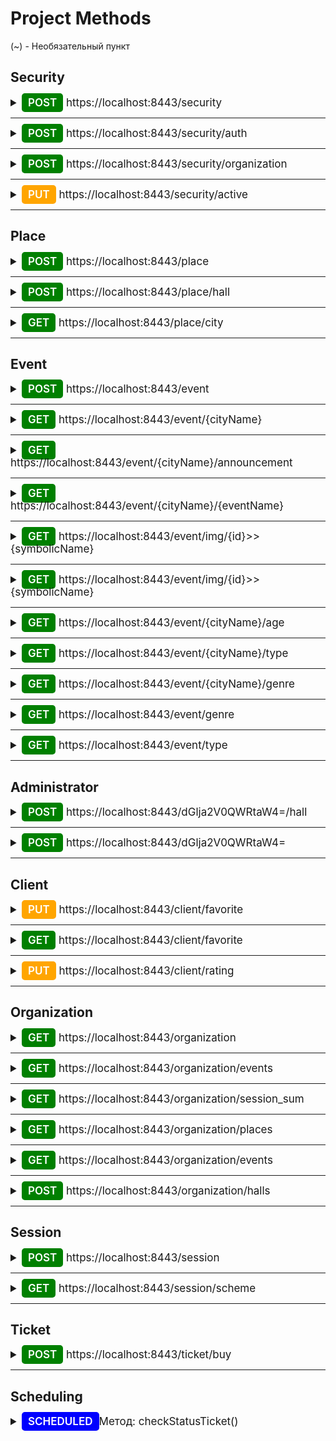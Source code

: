 # Project Methods

(~) - Необязательный пункт

## Security

<details>
<summary style="font-size: 17px">
<span  style="font-weight: 600; background-color: green; color: white; padding: 5px 10px; border-radius: 5px">POST</span> https://localhost:8443/security
</summary>
<p>Description: Регистрация обычного пользователя</p>

---
RequestBody
```
{
    "email": String,
    "password": String,
    "full_name": String,
    "phone_number": String,
    "birthday": Date
}
```
ResponseBody
```
{
    "message": String
}
```
</details>

---
<details>
<summary style="font-size: 17px">
<span  style="font-weight: 600; background-color: green; color: white; padding: 5px 10px; border-radius: 5px">POST</span> https://localhost:8443/security/auth
</summary>
<p>Description: Аутентификация пользователя</p>

---
RequestBody
```
{
    "email": String,
    "password": String,
    "role": String
}
```
ResponseBody
```
{
    "message": String
}
```
</details>

---
<details>
<summary style="font-size: 17px">
<span  style="font-weight: 600; background-color: green; color: white; padding: 5px 10px; border-radius: 5px">POST</span> https://localhost:8443/security/organization
</summary>
<p>Description: Регистрация организации</p>

---
RequestBody
```
{
    "email": String,
    "password": String,
    "contact_phone": String,
    "full_name_organization": String,
    "full_name_signatory": String,
    "inn": String (max size 10),
    "kbk": String (max size 20),
    "kpp": String (max size 9),
    "ogrn": String (max size 13),
    "oktmo": String (max size 11),
    "legal_address": String,
    "name_payer": String,
    "position_signatory": String,
    "postal_address": String (max size 6)
}
```
ResponseBody
```
{
    "message": String
}
```
</details>

---
<details>
<summary style="font-size: 17px">
<span  style="font-weight: 600; background-color: orange; color: white; padding: 5px 10px; border-radius: 5px">PUT</span> https://localhost:8443/security/active
</summary>
<p>Description: Активация пользователя</p>

---
RequestBody
```
{
    "email": String,
    "code": String
}
```
ResponseBody
```
{
    "message": String
}
```
</details>

---
## Place

<details>
<summary style="font-size: 17px">
<span  style="font-weight: 600; background-color: green; color: white; padding: 5px 10px; border-radius: 5px">POST</span> https://localhost:8443/place
</summary>
<p>Description: Создания площадки и добавления её к организации</p>
<p>Authorization - TRUE</p>

---
RequestBody
```
{
    "address": String,
    "place_name": String,
    "city": String
}
```
ResponseBody
```
{
    "message": String
}
```
</details>

---
<details>
<summary style="font-size: 17px">
<span  style="font-weight: 600; background-color: green; color: white; padding: 5px 10px; border-radius: 5px">POST</span> https://localhost:8443/place/hall
</summary>
<p>Description: Позволяет создать зал площадки организации</p>
<p>Authorization - TRUE</p>

---
RequestBody
```
{
     "hall_number": Integer,
     "hall_name": String,
     "number_of_seats": Integer,
     "info": String,
     "seat_group_info": [String],
     "place_id": Long
}
```
ResponseBody
```
{
    "message": String
}
```
</details>

---
<details>
<summary style="font-size: 17px">
<span  style="font-weight: 600; background-color: green; color: white; padding: 5px 10px; border-radius: 5px">GET</span> https://localhost:8443/place/city
</summary>
<p>Description: Вывод всех городов</p>
<p>Authorization - TRUE</p>

---
RequestBody
```
{

}
```
ResponseBody
```
{
    "cityResponses": 
    [
    {
    "Id": Long,
    "name_rus": String,
    "name_eng": String
    }, ...
    ]
}
```
</details>

---
## Event

<details>
<summary style="font-size: 17px">
<span  style="font-weight: 600; background-color: green; color: white; padding: 5px 10px; border-radius: 5px">POST</span> https://localhost:8443/event
</summary>
<p>Description: Создание мероприятия и добавления его к организации</p>
<p>Authorization - TRUE</p>

---
RequestPart - File

---
RequestPart - String
```
{
    "event_basic": {
        "name": String,
        "name_rus": String,
        "organizaer": String,
        "age_rating": String,
        "type_event": String,
        "pushkin": Boolean,
        "eventIdCulture": Long, (~)
        "show_in_poster": Boolean,
        "genres": [String]
    },
    "event_additional": {
        "author": String,
        "director": String,
        "writer_or_artist": String,
        "actors": [String],
        "tags": [String]
    },
    "event_wev_widget": {
        "description": String,
        "link": "https://afisha.yandex.ru/" + String,
        "signature": String,
    },
    "duration": String
}
```
ResponseBody
```
{
    "message": String
}
```
</details>

---
<details>
<summary style="font-size: 17px">
<span  style="font-weight: 600; background-color: green; color: white; padding: 5px 10px; border-radius: 5px">GET</span> https://localhost:8443/event/{cityName}
</summary>
<p>Description: Вывод 10 мероприятий по городу</p>
<p>Authorization - TRUE</p>

---
RequestBody
```
{
    "cityName": String,
    "offset": Integer,
    "date": Date
}
```
ResponseBody
```
{
    "public_events":
    [
    {
        "id": Long,
        "name_rus": String,
        "symbolic_name": String,
        "age_rating": Integer,
        "genres": [String],
        "img": String,
        "type_event": String,
        "favorite": Boolean,
        "description": String
    }, ...
    ]
}
```
</details>

---
<details>
<summary style="font-size: 17px">
<span  style="font-weight: 600; background-color: green; color: white; padding: 5px 10px; border-radius: 5px">GET</span> https://localhost:8443/event/{cityName}/announcement
</summary>
<p>Description: Вывод 10 мероприятий по городу и будущим сеансам, которых не было</p>
<p>Authorization - TRUE</p>

---
RequestBody
```
{
    "cityName": String,
    "offset": Integer,
    "date": Date
}
```
ResponseBody
```
{
    "public_events":
    [
    {
        "id": Long,
        "name_rus": String,
        "symbolic_name": String,
        "age_rating": Integer,
        "genres": [String],
        "img": String,
        "type_event": String,
        "favorite": Boolean,
        "description": String
    }, ...
    ]
}
```
</details>

---
<details>
<summary style="font-size: 17px">
<span  style="font-weight: 600; background-color: green; color: white; padding: 5px 10px; border-radius: 5px">GET</span> https://localhost:8443/event/{cityName}/{eventName}
</summary>
<p>Description: Вывод полной информации о мероприятии по id и символьному названию</p>
<p>Authorization - TRUE</p>

---
RequestBody
```
{
    "cityName": String,
    "eventName": String,
    "date": Date
}
```
ResponseBody
```
{
    "public_events":
    {
        "id": Long,
        "name_rus": String,
        "symbolicName": String,
        "description": String,
        "duration": String,
        "rating": Double,
        "age_rating": Integer,
        "genres": [String],
        "pushkin": Boolean,
        "img": String,
        "type_event": String,
        "writer_or_artist": String,
        "actors": [String],
        "tags": [String],
        "favorite": Boolean,
        "sessions_info":
        {
            "place_name": String,
            "address": String,
            "sessions":
            {
            "id": Long,
            "price": Double,
            "start_time": LocalDateTime,
            "message_status": Boolean
            }
        }
    }
}
```
</details>

---
<details>
<summary style="font-size: 17px">
<span  style="font-weight: 600; background-color: green; color: white; padding: 5px 10px; border-radius: 5px">GET</span> https://localhost:8443/event/img/{id}>>{symbolicName}
</summary>
<p>Description: Вывод изображения мероприятия</p>
<p>Authorization - TRUE</p>

---
RequestBody
```
{
    "id": String,
    "symbolicName": String
}
```
ResponseBody
```
{
    "img": String
}
```
</details>

---
<details>
<summary style="font-size: 17px">
<span  style="font-weight: 600; background-color: green; color: white; padding: 5px 10px; border-radius: 5px">GET</span> https://localhost:8443/event/img/{id}>>{symbolicName}
</summary>
<p>Description: Вывод изображения мероприятия</p>
<p>Authorization - TRUE</p>

---
RequestBody
```
{
    "id": String,
    "symbolicName": String
}
```
ResponseBody
```
{
    "img": String
}
```
</details>

---
<details>
<summary style="font-size: 17px">
<span  style="font-weight: 600; background-color: green; color: white; padding: 5px 10px; border-radius: 5px">GET</span> https://localhost:8443/event/{cityName}/age
</summary>
<p>Description: Вывод мероприятий по указанному возрасту</p>
<p>Authorization - TRUE</p>

---
RequestBody
```
{
    "cityName": String,
    "age": int,
    "offset": Integer,
    "date": Date
}
```
ResponseBody
```
{
     "public_events":
    [
    {
        "id": Long,
        "name_rus": String,
        "symbolic_name": String,
        "age_rating": Integer,
        "genres": [String],
        "img": String,
        "type_event": String,
        "favorite": Boolean,
        "description": String
    }, ...
    ]
}
```
</details>

---
<details>
<summary style="font-size: 17px">
<span  style="font-weight: 600; background-color: green; color: white; padding: 5px 10px; border-radius: 5px">GET</span> https://localhost:8443/event/{cityName}/type
</summary>
<p>Description: Вывод мероприятий по типу</p>
<p>Authorization - TRUE</p>

---
RequestBody
```
{
    "cityName": String,
    "type": String,
    "offset": Integer,
    "date": Date
}
```
ResponseBody
```
{
     "public_events":
    [
    {
        "id": Long,
        "name_rus": String,
        "symbolic_name": String,
        "age_rating": Integer,
        "genres": [String],
        "img": String,
        "type_event": String,
        "favorite": Boolean,
        "description": String
    }, ...
    ]
}
```
</details>

---
<details>
<summary style="font-size: 17px">
<span  style="font-weight: 600; background-color: green; color: white; padding: 5px 10px; border-radius: 5px">GET</span> https://localhost:8443/event/{cityName}/genre
</summary>
<p>Description: Вывод мероприятий по указанным жанрам</p>
<p>Authorization - TRUE</p>

---
RequestBody
```
{
    "cityName": String,
    "genre": String,
    "offset": Integer,
    "date": Date
}
```
ResponseBody
```
{
     "public_events":
    [
    {
        "id": Long,
        "name_rus": String,
        "symbolic_name": String,
        "age_rating": Integer,
        "genres": [String],
        "img": String,
        "type_event": String,
        "favorite": Boolean,
        "description": String
    }, ...
    ]
}
```
</details>

---
<details>
<summary style="font-size: 17px">
<span  style="font-weight: 600; background-color: green; color: white; padding: 5px 10px; border-radius: 5px">GET</span> https://localhost:8443/event/genre
</summary>
<p>Description: Позволяет вывести все возможные жанры</p>
<p>Authorization - TRUE</p>

---
RequestBody
```
{

}
```
ResponseBody
```
{
     "genres"
    [
    {
        "id": Long,
        "genre_name": String
    }, ...
    ]
}
```
</details>

---
<details>
<summary style="font-size: 17px">
<span  style="font-weight: 600; background-color: green; color: white; padding: 5px 10px; border-radius: 5px">GET</span> https://localhost:8443/event/type
</summary>
<p>Description: Позволяет вывести все возможные типы мероприятий</p>
<p>Authorization - TRUE</p>

---
RequestBody
```
{

}
```
ResponseBody
```
{
     "types"
    [
    {
        "id": Long,
        "type_name": String
    }, ...
    ]
}
```
</details>

---
## Administrator

<details>
<summary style="font-size: 17px">
<span  style="font-weight: 600; background-color: green; color: white; padding: 5px 10px; border-radius: 5px">POST</span> https://localhost:8443/dGlja2V0QWRtaW4=/hall
</summary>
<p>Description: Сохранение схемы зала</p>
<p>Authorization - TRUE</p>

---
RequestParams
```
Long hallId,
MultipartFile file,
String scheme
```
ResponseBody
```
{
    "message": String
}
```
</details>

---
<details>
<summary style="font-size: 17px">
<span  style="font-weight: 600; background-color: green; color: white; padding: 5px 10px; border-radius: 5px">POST</span> https://localhost:8443/dGlja2V0QWRtaW4=
</summary>
<p>Description: Регистрация администратора</p>
<p>Authorization - TRUE</p>


---
RequestBody
```
{
    "email": String,
    "password": String,
    "role": String
}
```
ResponseBody
```
{
    "token": String
}
```
</details>

---
## Client

<details>
<summary style="font-size: 17px">
<span  style="font-weight: 600; background-color: orange; color: white; padding: 5px 10px; border-radius: 5px">PUT</span> https://localhost:8443/client/favorite
</summary>
<p>Description: Изменение избранного для пользователя</p>
<p>Authorization - TRUE</p>

---
RequestBody
```
{
    "id": Long
}
```
ResponseBody
```
{
    "event_id": Long,
    "favorite": Boolean
}
```
</details>

---
<details>
<summary style="font-size: 17px">
<span  style="font-weight: 600; background-color: green; color: white; padding: 5px 10px; border-radius: 5px">GET</span> https://localhost:8443/client/favorite
</summary>
<p>Description: Получение массива избранного</p>
<p>Authorization - TRUE</p>

---
RequestBody
```
{

}
```
ResponseBody
```
{
     "public_events":
    [
    {
        "id": Long,
        "name_rus": String,
        "symbolic_name": String,
        "age_rating": Integer,
        "genres": [String],
        "img": String,
        "type_event": String,
        "favorite": Boolean,
        "description": String
    }, ...
    ]
}
```
</details>

---
<details>
<summary style="font-size: 17px">
<span  style="font-weight: 600; background-color: orange; color: white; padding: 5px 10px; border-radius: 5px">PUT</span> https://localhost:8443/client/rating
</summary>
<p>Description: Позволяет оценить мероприятие пользователю</p>
<p>Authorization - TRUE</p>

---
RequestBody
```
{
    "event": String,
    "rating_client": String
}
```
ResponseBody
```
{
     "message": String
}
```
</details>

---
## Organization

<details>
<summary style="font-size: 17px">
<span  style="font-weight: 600; background-color: green; color: white; padding: 5px 10px; border-radius: 5px">GET</span> https://localhost:8443/organization
</summary>
<p>Description: Позволяет получить организацию по токену</p>
<p>Authorization - TRUE</p>

---
RequestBody
```
{

}
```
ResponseBody
```
{
    "id": Long,
    "user": 
    {
        "id": Long,
        "email": String,
        "password": String,
        "role": String,
        "status": String,
        "active_code": String,
    }
    "inn": String (max size 10),
    "kbk": String (max size 20),
    "kpp": String (max size 9),
    "ogrn": String (max size 13),
    "oktmo": String (max size 11),
    "contactPhone": String,
    "email": String,
    "fullNameOrganization": String,
    "fullNameSignatory": String,
    "legalAddress": String,
    "namePayer": String,
    "positionSignatory": String,
    "postalAddress": Integer 
}
```
</details>

---
<details>
<summary style="font-size: 17px">
<span  style="font-weight: 600; background-color: green; color: white; padding: 5px 10px; border-radius: 5px">GET</span> https://localhost:8443/organization/events
</summary>
<p>Description: Позволяет вывести мероприятии у организации и общее их количество</p>
<p>Authorization - TRUE</p>

---
RequestBody
```
{

}
```
ResponseBody
```
{
    "total": Integer,
    "events":
    {
        "id": Long,
        "name": String,
        "symbolic_name": String,
        "rating": Double,
        "duration": String,
        "pushkin": Boolean,
        "tags":
        {
            "id": Long,
            "name": String,
        },
        "genres":
        {
            "id": Long,
            "genre_name": String,
        },
        "age_rating": String,
        "total_sessions": Integer
    }
    
}
```
</details>

---
<details>
<summary style="font-size: 17px">
<span  style="font-weight: 600; background-color: green; color: white; padding: 5px 10px; border-radius: 5px">GET</span> https://localhost:8443/organization/session_sum
</summary>
<p>Description: Вывод количества сеансов на день по площадкам</p>
<p>Authorization - TRUE</p>

---
RequestBody
```
{

}
```
ResponseBody
```
{
    "placesByOrganization": 
    [
    {
        "place_name": String,
        "city_name": String,
        "place_address": String,
        "events":
        [
        {
            "event_name": String,
            "type": String,
            "sessions":
            [
            {
                "sales": Integer,
                "onSales": Integer,
                "startTime": String,
                "finishTime": String,
                "numberOfViews": Integer,
                "price": Double,
                "Boolean": Integer
            }, ...
            ]
        }, ...
        ]
    }, ...
    ]
    
}
```
</details>

---
<details>
<summary style="font-size: 17px">
<span  style="font-weight: 600; background-color: green; color: white; padding: 5px 10px; border-radius: 5px">GET</span> https://localhost:8443/organization/places
</summary>
<p>Description: Позволяет вывести площадки у организации и количество залов</p>
<p>Authorization - TRUE</p>

---
RequestBody
```
{

}
```
ResponseBody
```
{
    "total": Integer,
    "places": 
    [
    {
        "id": Long,
        "address": String,
        "city": String,
        "place_name": String,
        "total_hall": Integer
    }, ...
    ]
    
}
```
</details>

---
<details>
<summary style="font-size: 17px">
<span  style="font-weight: 600; background-color: green; color: white; padding: 5px 10px; border-radius: 5px">GET</span> https://localhost:8443/organization/events
</summary>
<p>Description: Вывод залов по площадкам организации</p>
<p>Authorization - TRUE</p>

---
RequestBody
```
{

}
```
ResponseBody
```
{
    "places": 
    [
    {
        "id": Long,
        "place_name": String,
        "address": String,
        "city": String,
        "halls":
        [
        {
            "hall_id": Long,
            "hall_number": Integer,
            "hall_name": String,
            "seats": Integer,
            "info": String,
            "status": boolean
        }, ...
        ]
    }, ...
    ]
}
```
</details>

---
<details>
<summary style="font-size: 17px">
<span  style="font-weight: 600; background-color: green; color: white; padding: 5px 10px; border-radius: 5px">POST</span> https://localhost:8443/organization/halls
</summary>
<p>Description: Добавление мероприятий для организации</p>
<p>Authorization - TRUE</p>

---
RequestParams
```
Long id
```
ResponseBody
```
{
    "message" : String
}
```
</details>

---
## Session

<details>
<summary style="font-size: 17px">
<span  style="font-weight: 600; background-color: green; color: white; padding: 5px 10px; border-radius: 5px">POST</span> https://localhost:8443/session
</summary>
<p>Description: Позволяет создать сеанс меоприятия</p>
<p>Authorization - TRUE</p>

---
RequestBody
```
{
    "start_time": String,
    "price": Double,
    "event_id": Long,
    "hall_id": Long,
    "type_of_movie": String
}
```
ResponseBody
```
{
    "message": String
}
```
</details>

---
<details>
<summary style="font-size: 17px">
<span  style="font-weight: 600; background-color: green; color: white; padding: 5px 10px; border-radius: 5px">GET</span> https://localhost:8443/session/scheme
</summary>
<p>Description: Позволяет вывести схему зала по id сеанса</p>
<p>Authorization - FALSE</p>

---
RequestParams
```
Long id
```
ResponseBody
```
{
    "scheme_floors": [
        {
            "floor_number": Integer,
            "scheme_rows": [
                {
                    "row_number": String,
                    "scheme_seats": [
                        {
                            "occupied": boolean,
                            "number": String,
                            "group": String,
                            "position": String
                        }
                    ]
                }
            ]
        }
    ],
    "file": {
        "content": String,
        "name": String
    }
}
```
</details>

---
## Ticket

<details>
<summary style="font-size: 17px">
<span  style="font-weight: 600; background-color: green; color: white; padding: 5px 10px; border-radius: 5px">POST</span> https://localhost:8443/ticket/buy
</summary>
<p>Description: Покупка билетов</p>
<p>Authorization - OPTIONAL</p>

---
RequestBody
```
{
    "email": String, // формат: example@example.com
    "full_name": String, // формат: Имя Фамилия Отчество
    "phone": String, // формат: 79876543210
    "session_id": Long,
    "seat_number": Integer,
    "row_number": Integer
}
```
ResponseBody
```
{
    "message": String,
    "url": String
}
```
</details>

---

## Scheduling

<details>
<summary style="font-size: 17px">
<span  style="font-weight: 600; background-color: blue; color: white; padding: 5px 10px; border-radius: 5px">SCHEDULED</span>Метод: checkStatusTicket()
</summary>
<p>Description: Проверка статуса билета</p>

---
</details>